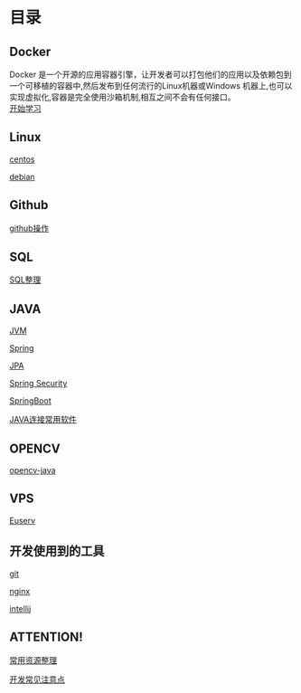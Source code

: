 # 目录



## Docker
Docker 是一个开源的应用容器引擎，让开发者可以打包他们的应用以及依赖包到一个可移植的容器中,然后发布到任何流行的Linux机器或Windows 机器上,也可以实现虚拟化,容器是完全使用沙箱机制,相互之间不会有任何接口。
<br/>
[开始学习](/docker/docker-install.html)

## Linux
[centos](/linux/centos.html)

[debian](/linux/debian.html)

## Github

[github操作](/github/github.html)

## SQL

[SQL整理](/sql/sql.html)

## JAVA
[JVM](/java/jvm.html)

[Spring](/java/spring.html)

[JPA](/java/jpa.html)

[Spring Security](/java/spring-security.html)

[SpringBoot](/java/springboot.html)

[JAVA连接常用软件](/java/java-connect.html)

## OPENCV

[opencv-java](/opencv/opencv-java.html)

## VPS

[Euserv](/vps/euserv.html)

## 开发使用到的工具
[git](/tools/git.html)

[nginx](/tools/nginx.html)

[intellij](/tools/intellij.html)

## ATTENTION!
[常用资源整理](/resource.html)

[开发常见注意点](/attention.html)







